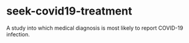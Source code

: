 # seek-covid19-treatment
A study into which medical diagnosis is most likely to report COVID-19 infection.
